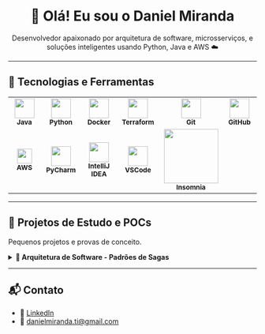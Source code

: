 <h1 align="center">👋 Olá! Eu sou o Daniel Miranda</h1>

<p align="center">
Desenvolvedor apaixonado por arquitetura de software, microsserviços, e soluções inteligentes usando Python, Java e AWS ☁️
</p>


---

## 🚀 Tecnologias e Ferramentas

<table>
  <tr>
    <td align="center" width="120">
      <img src="https://cdn.jsdelivr.net/gh/devicons/devicon/icons/java/java-original.svg" width="40"/><br/>
      <sub><b>Java</b></sub>
    </td>
    <td align="center" width="120">
      <img src="https://cdn.jsdelivr.net/gh/devicons/devicon/icons/python/python-original.svg" width="40"/><br/>
      <sub><b>Python</b></sub>
    </td>
    <td align="center" width="120">
      <img src="https://cdn.jsdelivr.net/gh/devicons/devicon/icons/docker/docker-original.svg" width="40"/><br/>
      <sub><b>Docker</b></sub>
    </td> 
    <td align="center" width="120">
      <img src="https://cdn.jsdelivr.net/gh/devicons/devicon/icons/terraform/terraform-original.svg" width="40"/><br/>
      <sub><b>Terraform</b></sub>
    </td>
    <td align="center" width="120">
      <img src="https://cdn.jsdelivr.net/gh/devicons/devicon/icons/git/git-original.svg" width="40"/><br/>
      <sub><b>Git</b></sub>
    </td>
    <td align="center" width="120">
      <img src="https://cdn.jsdelivr.net/gh/devicons/devicon/icons/github/github-original.svg" width="40" /><br/>
      <sub><b>GitHub</b></sub>
    </td>
  </tr>
  <tr>
    <td align="center" width="120">
      <img src="https://cdn.jsdelivr.net/gh/devicons/devicon/icons/amazonwebservices/amazonwebservices-original-wordmark.svg" width="30"/><br/>
      <sub><b>AWS</b></sub>
    </td>
    <td align="center" width="120">
      <img src="https://cdn.jsdelivr.net/gh/devicons/devicon/icons/pycharm/pycharm-original.svg" width="40"/><br/>
      <sub><b>PyCharm</b></sub>
    </td>
    <td align="center" width="120"> 
      <img src="https://cdn.jsdelivr.net/gh/devicons/devicon/icons/intellij/intellij-original.svg" width="40" /><br/>
      <sub><b>IntelliJ IDEA</b></sub>
    </td>
    <td align="center" width="120">
      <img src="https://cdn.jsdelivr.net/gh/devicons/devicon/icons/vscode/vscode-original.svg" width="40" /><br/>
      <sub><b>VSCode</b></sub>
    </td>
    <td align="center" width="120">      
      <img src="https://insomnia.rest/images/insomnia-logo.svg" width="110" />
      <sub><b>Insomnia</b></sub>
    </td>    
  </tr>
</table>


<!--
---
## ☕ Projetos em Java
Projetos em Java, usando spring.

#### 🧩	Organização de estrutura do projeto

---
## 🐍 Projetos em Python
Projetos em Python para automações, análise de dados e scraping.

---
## ☁️ Cloud / AWS / DevOps

Soluções e experimentos com serviços em nuvem e automações DevOps.
-->
---

## 🧪 Projetos de Estudo e POCs

Pequenos projetos e provas de conceito.

<details>
  <summary><strong>🧱 Arquitetura de Software - Padrões de Sagas </strong></summary>
  
  - ### 🌀 Epic Saga (sao)
  
    #### 🔧 Repositórios:
  
    - [epic-saga-orquestrador](https://github.com/danielmiranda-ti/epic-saga-orquestrador) – Orquestrador central responsável por iniciar e coordenar as etapas da saga

<!--
  ---
  - ### 📞 Phone Tag Saga (sac)

    #### 🔧 Repositórios:
    
    - []()
  ---

  - ### 🧚 Fairy Tale Saga (seo)

    #### 🔧 Repositórios:
    
    - []()
  ---

  - ### ⏳ Time Travel Saga (sec)

    #### 🔧 Repositórios:
    
    - []()
  ---

  - ### 🦄 Fantasy Fiction Saga (aao)

    #### 🔧 Repositórios:
    
    - []()
  ---

  - ### 👻 Horror Story Saga (aac)

    #### 🔧 Repositórios:
    
    - []()
  ---

  - ### 🔀 Parallel Saga (aeo)

    #### 🔧 Repositórios:
    
    - []()
  ---

  - ### 📚 Anthology Saga (aec)

    #### 🔧 Repositórios:
    
    - []()
  -->
</details>

---

## 📬 Contato

- 💼 [LinkedIn](https://www.linkedin.com/in/daniel-miranda-b6a3483b)
- 📧 danielmiranda.ti@gmail.com
